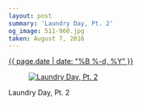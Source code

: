 ```yaml
---
layout: post
summary: 'Laundry Day, Pt. 2'
og_image: 511-960.jpg
taken: August 7, 2016
---
```


<div class="post">
 <time>
  <a href="/511">
   {{ page.date | date: "%B %-d, %Y" }}
  </a>
 </time>
 <a href="/511">
  <figure data-taken="8/7/2016">
   <img alt="Laundry Day, Pt. 2" sizes="(min-width: 700px) 50vw, calc(100vw - 2rem)" src="{{ site.assets_url }}/511-480.jpg" srcset="{{ site.assets_url }}/511-960.jpg 960w, {{ site.assets_url }}/511-720.jpg 720w, {{ site.assets_url }}/511-480.jpg 480w, {{ site.assets_url }}/511-240.jpg 240w"/>
  </figure>
 </a>
 <span>
  Laundry Day, Pt. 2
 </span>
</div>
